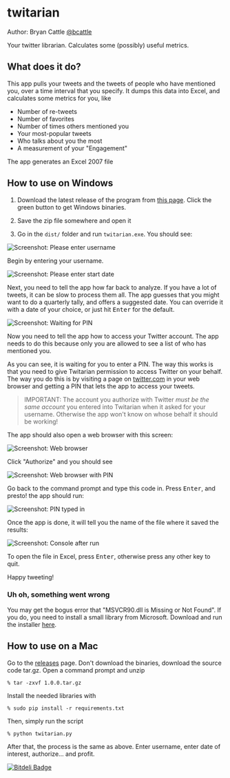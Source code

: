twitarian
=========
Author: Bryan Cattle [@bcattle](https://twitter.com/bcattle)

Your twitter librarian. Calculates some (possibly) useful metrics.

## What does it do?

This app pulls your tweets and the tweets of people who have mentioned you, over a time interval that you specify.
It dumps this data into Excel, and calculates some metrics for you, like
- Number of re-tweets
- Number of favorites
- Number of times others mentioned you
- Your most-popular tweets
- Who talks about you the most
- A measurement of your "Engagement"

The app generates an Excel 2007 file

## How to use on Windows

1. Download the latest release of the program from [this page](https://github.com/bcattle/twitarian/releases).
Click the green button to get Windows binaries.

2. Save the zip file somewhere and open it

3. Go in the `dist/` folder and run `twitarian.exe`. You should see:

![Screenshot: Please enter username](https://raw.github.com/bcattle/twitarian/master/doc/how-to-0.png)

Begin by entering your username.

![Screenshot: Please enter start date](https://raw.github.com/bcattle/twitarian/master/doc/how-to-1.png)

Next, you need to tell the app how far back to analyze. If you have a lot of tweets, it can be slow to process them all.
The app guesses that you might want to do a quarterly tally, and offers a suggested date. You can override it with a date
of your choice, or just hit <kbd>Enter</kbd> for the default.

![Screenshot: Waiting for PIN](https://raw.github.com/bcattle/twitarian/master/doc/how-to-2.png)

Now you need to tell the app how to access your Twitter account. The app needs to do this because only you are allowed
to see a list of who has mentioned you.

As you can see, it is waiting for you to enter a PIN. The way this works is that you need to give Twitarian
permission to access Twitter on your behalf. The way you do this is by visiting a page on [twitter.com](http://twitter.com/)
in your web browser and getting a PIN that lets the app to access your tweets.

> IMPORTANT: The account you authorize with Twitter *must be the same account* you entered into Twitarian when it asked for
your username. Otherwise the app won't know on whose behalf it should be working!

The app should also open a web browser with this screen:

![Screenshot: Web browser](https://raw.github.com/bcattle/twitarian/master/doc/auth1.png)

Click "Authorize" and you should see

![Screenshot: Web browser with PIN](https://raw.github.com/bcattle/twitarian/master/doc/auth2.png)

Go back to the command prompt and type this code in. Press <kbd>Enter</kbd>, and presto! the app should run:

![Screenshot: PIN typed in](https://raw.github.com/bcattle/twitarian/master/doc/how-to-3.png)

Once the app is done, it will tell you the name of the file where it saved the results:

![Screenshot: Console after run](https://raw.github.com/bcattle/twitarian/master/doc/how-to-4.png)

To open the file in Excel, press <kbd>Enter</kbd>, otherwise press any other key to quit.

Happy tweeting!

### Uh oh, something went wrong

You may get the bogus error that "MSVCR90.dll is Missing or Not Found". If you do, you need to install a small library
from Microsoft. Download and run the installer [here](http://www.microsoft.com/en-us/download/details.aspx?id=29).

## How to use on a Mac

Go to the [releases](https://github.com/bcattle/twitarian/releases) page. Don't download the binaries, download the
source code tar.gz. Open a command prompt and unzip

```
% tar -zxvf 1.0.0.tar.gz
```

Install the needed libraries with

```
% sudo pip install -r requirements.txt
```

Then, simply run the script

```
% python twitarian.py
```

After that, the process is the same as above. Enter username, enter date of interest, authorize... and profit.


[![Bitdeli Badge](https://d2weczhvl823v0.cloudfront.net/bcattle/twitarian/trend.png)](https://bitdeli.com/free "Bitdeli Badge")
